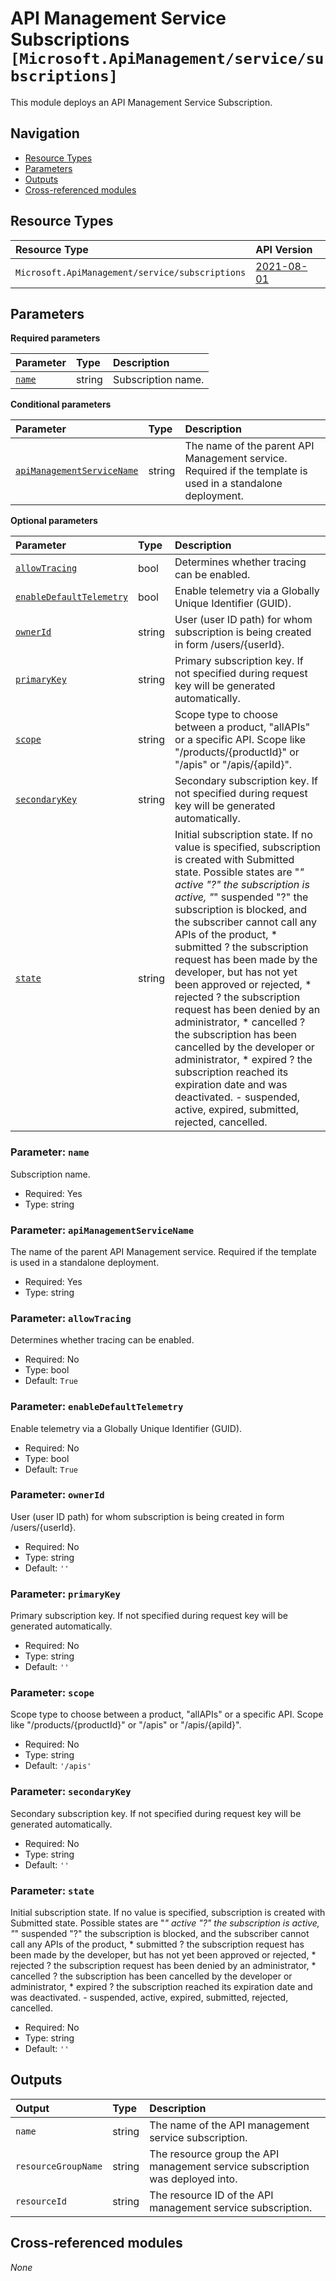 # API Management Service Subscriptions `[Microsoft.ApiManagement/service/subscriptions]`

This module deploys an API Management Service Subscription.

## Navigation

- [Resource Types](#Resource-Types)
- [Parameters](#Parameters)
- [Outputs](#Outputs)
- [Cross-referenced modules](#Cross-referenced-modules)

## Resource Types

| Resource Type | API Version |
| :-- | :-- |
| `Microsoft.ApiManagement/service/subscriptions` | [2021-08-01](https://learn.microsoft.com/en-us/azure/templates/Microsoft.ApiManagement/2021-08-01/service/subscriptions) |

## Parameters

**Required parameters**

| Parameter | Type | Description |
| :-- | :-- | :-- |
| [`name`](#parameter-name) | string | Subscription name. |

**Conditional parameters**

| Parameter | Type | Description |
| :-- | :-- | :-- |
| [`apiManagementServiceName`](#parameter-apimanagementservicename) | string | The name of the parent API Management service. Required if the template is used in a standalone deployment. |

**Optional parameters**

| Parameter | Type | Description |
| :-- | :-- | :-- |
| [`allowTracing`](#parameter-allowtracing) | bool | Determines whether tracing can be enabled. |
| [`enableDefaultTelemetry`](#parameter-enabledefaulttelemetry) | bool | Enable telemetry via a Globally Unique Identifier (GUID). |
| [`ownerId`](#parameter-ownerid) | string | User (user ID path) for whom subscription is being created in form /users/{userId}. |
| [`primaryKey`](#parameter-primarykey) | string | Primary subscription key. If not specified during request key will be generated automatically. |
| [`scope`](#parameter-scope) | string | Scope type to choose between a product, "allAPIs" or a specific API. Scope like "/products/{productId}" or "/apis" or "/apis/{apiId}". |
| [`secondaryKey`](#parameter-secondarykey) | string | Secondary subscription key. If not specified during request key will be generated automatically. |
| [`state`](#parameter-state) | string | Initial subscription state. If no value is specified, subscription is created with Submitted state. Possible states are "*" active "?" the subscription is active, "*" suspended "?" the subscription is blocked, and the subscriber cannot call any APIs of the product, * submitted ? the subscription request has been made by the developer, but has not yet been approved or rejected, * rejected ? the subscription request has been denied by an administrator, * cancelled ? the subscription has been cancelled by the developer or administrator, * expired ? the subscription reached its expiration date and was deactivated. - suspended, active, expired, submitted, rejected, cancelled. |

### Parameter: `name`

Subscription name.

- Required: Yes
- Type: string

### Parameter: `apiManagementServiceName`

The name of the parent API Management service. Required if the template is used in a standalone deployment.

- Required: Yes
- Type: string

### Parameter: `allowTracing`

Determines whether tracing can be enabled.

- Required: No
- Type: bool
- Default: `True`

### Parameter: `enableDefaultTelemetry`

Enable telemetry via a Globally Unique Identifier (GUID).

- Required: No
- Type: bool
- Default: `True`

### Parameter: `ownerId`

User (user ID path) for whom subscription is being created in form /users/{userId}.

- Required: No
- Type: string
- Default: `''`

### Parameter: `primaryKey`

Primary subscription key. If not specified during request key will be generated automatically.

- Required: No
- Type: string
- Default: `''`

### Parameter: `scope`

Scope type to choose between a product, "allAPIs" or a specific API. Scope like "/products/{productId}" or "/apis" or "/apis/{apiId}".

- Required: No
- Type: string
- Default: `'/apis'`

### Parameter: `secondaryKey`

Secondary subscription key. If not specified during request key will be generated automatically.

- Required: No
- Type: string
- Default: `''`

### Parameter: `state`

Initial subscription state. If no value is specified, subscription is created with Submitted state. Possible states are "*" active "?" the subscription is active, "*" suspended "?" the subscription is blocked, and the subscriber cannot call any APIs of the product, * submitted ? the subscription request has been made by the developer, but has not yet been approved or rejected, * rejected ? the subscription request has been denied by an administrator, * cancelled ? the subscription has been cancelled by the developer or administrator, * expired ? the subscription reached its expiration date and was deactivated. - suspended, active, expired, submitted, rejected, cancelled.

- Required: No
- Type: string
- Default: `''`


## Outputs

| Output | Type | Description |
| :-- | :-- | :-- |
| `name` | string | The name of the API management service subscription. |
| `resourceGroupName` | string | The resource group the API management service subscription was deployed into. |
| `resourceId` | string | The resource ID of the API management service subscription. |

## Cross-referenced modules

_None_
